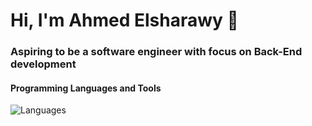 # Hi, I'm Ahmed Elsharawy 👋

### Aspiring to be a software engineer with focus on Back-End development

#### Programming Languages and Tools

![Languages](https://skillicons.dev/icons?i=c,cpp,go,js,ts,nodejs,express,postgres,git,github,neovim,linux)

<!--
**AhmedElsh3rawy/AhmedElsh3rawy** is a ✨ _special_ ✨ repository because its `README.md` (this file) appears on your GitHub profile.

Here are some ideas to get you started:

- 🔭 I’m currently working on ...
- 🌱 I’m currently learning ...
- 👯 I’m looking to collaborate on ...
- 🤔 I’m looking for help with ...
- 💬 Ask me about ...
- 📫 How to reach me: ...
- 😄 Pronouns: ...
- ⚡ Fun fact: ...
-->
